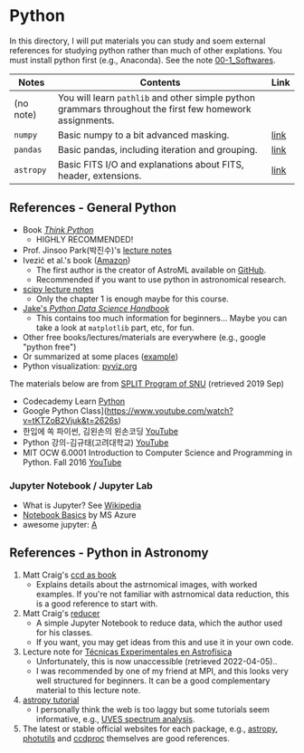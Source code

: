 # Python

In this directory, I will put materials you can study and soem external references for studying python rather than much of other explations. You must install python first (e.g., Anaconda). See the note [00-1_Softwares](https://github.com/ysBach/AO2019/blob/master/Notebooks/00-1_Softwares.md).



| Notes       | Contents                                                     | Link                                                         |
| ----------- | ------------------------------------------------------------ | ------------------------------------------------------------ |
| (no note)   | You will learn ``pathlib`` and other simple python grammars throughout the first few homework assignments. |                                                              |
| ``numpy``   | Basic numpy to a bit advanced masking.                       | [link](https://nbviewer.jupyter.org/github/ysBach/AO2019/blob/master/Notebooks/python_prep/01-numpy.ipynb) |
| ``pandas``  | Basic pandas, including iteration and grouping.              | [link](https://nbviewer.jupyter.org/github/ysBach/AO2019/blob/master/Notebooks/python_prep/02-pandas.ipynb) |
| ``astropy`` | Basic FITS I/O and explanations about FITS, header, extensions. | [link](https://nbviewer.jupyter.org/github/ysBach/AO2019/blob/master/Notebooks/python_prep/03-FITS_and_astropy.ipynb) |

## References - General Python

* Book [_Think Python_](https://greenteapress.com/wp/think-python-2e/)
  * HIGHLY RECOMMENDED!
* Prof. Jinsoo Park(박진수)'s [lecture notes](https://github.com/jinsooya/lecture-notes)
* Ivezić et al.'s book ([Amazon](https://www.amazon.com/Statistics-Mining-Machine-Learning-Astronomy/dp/0691198306/))
  * The first author is the creator of AstroML available on [GitHub](https://github.com/astroML/astroML).
  * Recommended if you want to use python in astronomical research.
* [scipy lecture notes](https://scipy-lectures.org/)
  * Only the chapter 1 is enough maybe for this course.
* [Jake's _Python Data Science Handbook_](https://github.com/jakevdp/PythonDataScienceHandbook/tree/master/)
  * This contains too much information for beginners... Maybe you can take a look at ``matplotlib`` part, etc, for fun.
* Other free books/lectures/materials are everywhere (e.g., google "python free")
* Or summarized at some places ([example](https://www.techrepublic.com/resource-library/whitepapers/getting-started-with-python-a-list-of-free-resources/#ftag=CAD-00-10aag7f))
* Python visualization: [pyviz.org](https://pyviz.org/)



The materials below are from [SPLIT Program of SNU](https://eng.snu.ac.kr/reserve/split-program) (retrieved 2019 Sep)

* Codecademy Learn [Python](https://www.codecademy.com/learn/learn-python)
* Google Python Class](https://www.youtube.com/watch?v=tKTZoB2Vjuk&t=2626s)
* 한입에 쏙 파이썬, 김왼손의 왼손코딩 [YouTube](https://www.youtube.com/playlist?list=PLGPF8gvWLYyontH0PECIUFFUdvATXWQEL)
* Python 강의-김규태(고려대학교) [YouTube](https://www.youtube.com/playlist?list=PLB2ZAVLNuRBN9VCRVzDv6EFohXCWQxT-U)
* MIT OCW 6.0001 Introduction to Computer Science and Programming in Python. Fall 2016 [YouTube](https://www.youtube.com/playlist?list=PLUl4u3cNGP63WbdFxL8giv4yhgdMGaZNA)



### Jupyter Notebook / Jupyter Lab

* What is Jupyter? See [Wikipedia](https://en.wikipedia.org/wiki/Project_Jupyter#Products)
* [Notebook Basics](https://nbviewer.jupyter.org/github/jupyter/notebook/blob/master/docs/source/examples/Notebook/Notebook%20Basics.ipynb) by MS Azure
* awesome jupyter: [A](https://github.com/markusschanta/awesome-jupyter)



## References - Python in Astronomy

1. Matt Craig's [ccd as book](https://www.astropy.org/ccd-reduction-and-photometry-guide/v/dev/notebooks/00-00-Preface.html)
   - Explains details about the astrnomical images, with worked examples. If you're not familiar with astrnomical data reduction, this is a good reference to start with.
2. Matt Craig's [reducer](https://reducer.readthedocs.io/en/latest/)
   - A simple Jupyter Notebook to reduce data, which the author used for his classes.
   - If you want, you may get ideas from this and use it in your own code.
3. Lecture note for [Técnicas Experimentales en Astrofísica](https://guaix.fis.ucm.es/~jaz/master_TEA/tea_book/intro.html)
   - Unfortunately, this is now unaccessible (retrieved 2022-04-05)..
   - I was recommended by one of my friend at MPI, and this looks very well structured for beginners. It can be a good complementary material to this lecture note.
4. [astropy tutorial](http://learn.astropy.org/)
   - I personally think the web is too laggy but some tutorials seem informative, e.g., [UVES spectrum analysis](http://learn.astropy.org/rst-tutorials/UVES.html?highlight=filtertutorials).
5. The latest or stable official websites for each package, e.g., [astropy](http://docs.astropy.org/en/stable/), [photutils](https://photutils.readthedocs.io/en/latest/) and [ccdproc](https://ccdproc.readthedocs.io/en/latest/) themselves are good references.



